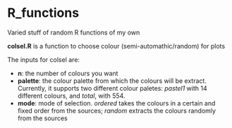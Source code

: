 # R_functions
Varied stuff of random R functions of my own

**colsel.R** is a function to choose colour (semi-automathic/random) for plots

The inputs for colsel are: 
 - **n**: the number of colours you want
 - **palette**: the colour palette from which the colours will be extract. Currently, it supports two different colour paletes: *pastel1* with 14 different colours, and *total*, with 554.
 - **mode**: mode of selection. *ordered* takes the colours in a certain and fixed order from the sources; *random* extracts the colours randomly from the sources
